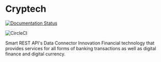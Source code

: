 # Cryptech
[![Documentation Status](https://readthedocs.org/projects/cryptech/badge/?version=latest)](https://cryptech.readthedocs.io/en/latest/?badge=latest)
      
![CircleCI](https://circleci.com/gh/KOSASIH/Cryptech/tree/main.svg?style=svg)

Smart REST API's Data Connector Innovation Financial technology that provides services for all forms of banking transactions as well as digital finance and digital currency.
